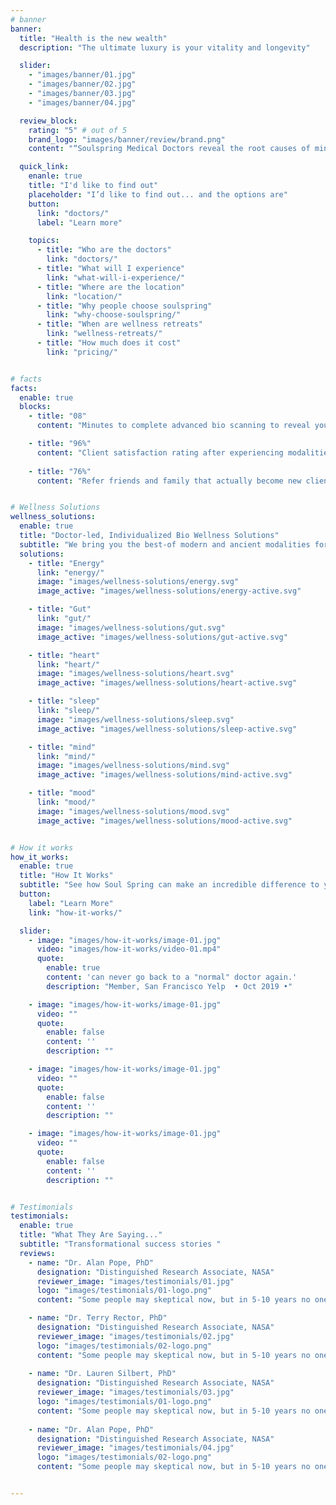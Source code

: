```yaml
---
# banner
banner:
  title: "Health is the new wealth"
  description: "The ultimate luxury is your vitality and longevity"

  slider:
    - "images/banner/01.jpg"
    - "images/banner/02.jpg"
    - "images/banner/03.jpg"
    - "images/banner/04.jpg"

  review_block:
    rating: "5" # out of 5
    brand_logo: "images/banner/review/brand.png"
    content: "“Soulspring Medical Doctors reveal the root causes of mind-body-energy imbalances and rapidly restore our natural ability to heal and live well beyond.”"

  quick_link:
    enanle: true
    title: "I'd like to find out"
    placeholder: "I’d like to find out... and the options are"
    button:
      link: "doctors/"
      label: "Learn more"

    topics:
      - title: "Who are the doctors"
        link: "doctors/"
      - title: "What will I experience"
        link: "what-will-i-experience/"
      - title: "Where are the location"
        link: "location/"
      - title: "Why people choose soulspring"
        link: "why-choose-soulspring/"
      - title: "When are wellness retreats"
        link: "wellness-retreats/"
      - title: "How much does it cost"
        link: "pricing/"


# facts
facts:
  enable: true
  blocks:
    - title: "08"
      content: "Minutes to complete advanced bio scanning to reveal your individual bio wellness report."

    - title: "96%"
      content: "Client satisfaction rating after experiencing modalities led-by board certified Medical Doctors. "
      
    - title: "76%"
      content: "Refer friends and family that actually become new clients and continue the circle of gifting wellness."


# Wellness Solutions
wellness_solutions:
  enable: true
  title: "Doctor-led, Individualized Bio Wellness Solutions"
  subtitle: "We bring you the best-of modern and ancient modalities for holistic health care."
  solutions: 
    - title: "Energy"
      link: "energy/"
      image: "images/wellness-solutions/energy.svg"
      image_active: "images/wellness-solutions/energy-active.svg"

    - title: "Gut"
      link: "gut/"
      image: "images/wellness-solutions/gut.svg"
      image_active: "images/wellness-solutions/gut-active.svg"

    - title: "heart"
      link: "heart/"
      image: "images/wellness-solutions/heart.svg"
      image_active: "images/wellness-solutions/heart-active.svg"

    - title: "sleep"
      link: "sleep/"
      image: "images/wellness-solutions/sleep.svg"
      image_active: "images/wellness-solutions/sleep-active.svg"

    - title: "mind"
      link: "mind/"
      image: "images/wellness-solutions/mind.svg"
      image_active: "images/wellness-solutions/mind-active.svg"

    - title: "mood"
      link: "mood/"
      image: "images/wellness-solutions/mood.svg"
      image_active: "images/wellness-solutions/mood-active.svg"


# How it works
how_it_works:
  enable: true
  title: "How It Works"
  subtitle: "See how Soul Spring can make an incredible difference to your health today and for the future."
  button:
    label: "Learn More"
    link: "how-it-works/"

  slider:
    - image: "images/how-it-works/image-01.jpg"
      video: "images/how-it-works/video-01.mp4"
      quote: 
        enable: true
        content: 'can never go back to a "normal" doctor again.'
        description: "Member, San Francisco Yelp  • Oct 2019 •"

    - image: "images/how-it-works/image-01.jpg"
      video: ""
      quote: 
        enable: false
        content: ''
        description: ""

    - image: "images/how-it-works/image-01.jpg"
      video: ""
      quote: 
        enable: false
        content: ''
        description: ""

    - image: "images/how-it-works/image-01.jpg"
      video: ""
      quote: 
        enable: false
        content: ''
        description: ""


# Testimonials
testimonials:
  enable: true
  title: "What They Are Saying..."
  subtitle: "Transformational success stories "
  reviews:
    - name: "Dr. Alan Pope, PhD"
      designation: "Distinguished Research Associate, NASA"
      reviewer_image: "images/testimonials/01.jpg"
      logo: "images/testimonials/01-logo.png"
      content: "Some people may skeptical now, but in 5-10 years no one will be."

    - name: "Dr. Terry Rector, PhD"
      designation: "Distinguished Research Associate, NASA"
      reviewer_image: "images/testimonials/02.jpg"
      logo: "images/testimonials/02-logo.png"
      content: "Some people may skeptical now, but in 5-10 years no one will be."
      
    - name: "Dr. Lauren Silbert, PhD"
      designation: "Distinguished Research Associate, NASA"
      reviewer_image: "images/testimonials/03.jpg"
      logo: "images/testimonials/01-logo.png"
      content: "Some people may skeptical now, but in 5-10 years no one will be."
      
    - name: "Dr. Alan Pope, PhD"
      designation: "Distinguished Research Associate, NASA"
      reviewer_image: "images/testimonials/04.jpg"
      logo: "images/testimonials/02-logo.png"
      content: "Some people may skeptical now, but in 5-10 years no one will be."


---
```

